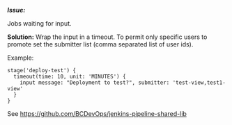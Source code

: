 ***Issue:***

Jobs waiting for input. 

**Solution:**
Wrap the input in a timeout.
To permit only specific users to promote set the submitter list (comma separated list of user ids).

Example:
```
stage('deploy-test') {
  timeout(time: 10, unit: 'MINUTES') {
    input message: "Deployment to test?", submitter: 'test-view,test1-view'
  }
}
```

See
https://github.com/BCDevOps/jenkins-pipeline-shared-lib


